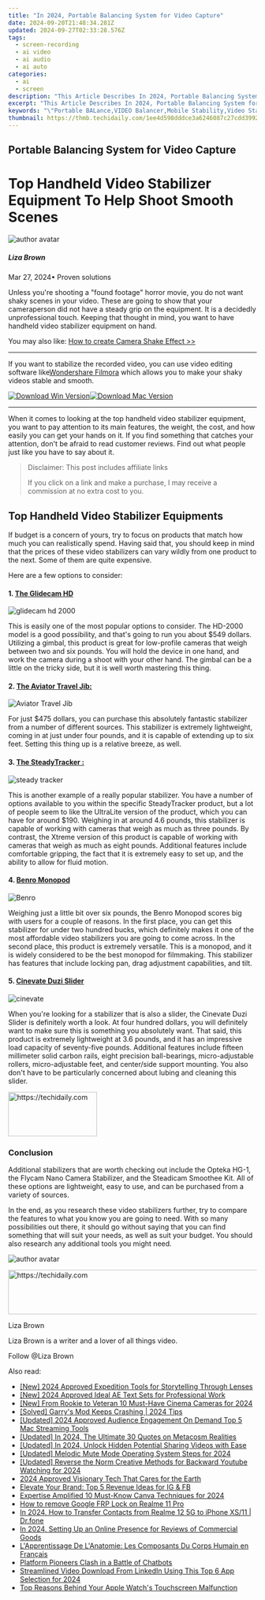 ```yaml
---
title: "In 2024, Portable Balancing System for Video Capture"
date: 2024-09-20T21:48:34.281Z
updated: 2024-09-27T02:33:28.576Z
tags: 
  - screen-recording
  - ai video
  - ai audio
  - ai auto
categories: 
  - ai
  - screen
description: "This Article Describes In 2024, Portable Balancing System for Video Capture"
excerpt: "This Article Describes In 2024, Portable Balancing System for Video Capture"
keywords: "\"Portable BALance,VIDEO Balancer,Mobile Stability,Video Stabilizer,Handheld Gyro,Shake-Free Camera,Tripod Alternative\""
thumbnail: https://thmb.techidaily.com/1ee4d598dddce3a6246087c27cdd3992445e17b0d9a8038ff04440aee38e00e3.jpg
---
```


## Portable Balancing System for Video Capture

# Top Handheld Video Stabilizer Equipment To Help Shoot Smooth Scenes

![author avatar](https://lh5.googleusercontent.com/-AIMmjowaFs4/AAAAAAAAAAI/AAAAAAAAABc/Y5UmwDaI7HU/s250-c-k/photo.jpg)

##### Liza Brown

 Mar 27, 2024• Proven solutions

Unless you're shooting a "found footage" horror movie, you do not want shaky scenes in your video. These are going to show that your cameraperson did not have a steady grip on the equipment. It is a decidedly unprofessional touch. Keeping that thought in mind, you want to have handheld video stabilizer equipment on hand.

You may also like: [How to create Camera Shake Effect >>](https://tools.techidaily.com/wondershare/filmora/download/)

---

If you want to stabilize the recorded video, you can use video editing software like[Wondershare Filmora](https://tools.techidaily.com/wondershare/filmora/download/) which allows you to make your shaky videos stable and smooth.

[![Download Win Version](https://images.wondershare.com/filmora/guide/download-btn-win.jpg)](https://tools.techidaily.com/wondershare/filmora/download/)[![Download Mac Version](https://images.wondershare.com/filmora/guide/download-btn-mac.jpg)](https://tools.techidaily.com/wondershare/filmora/download/)

---

When it comes to looking at the top handheld video stabilizer equipment, you want to pay attention to its main features, the weight, the cost, and how easily you can get your hands on it. If you find something that catches your attention, don't be afraid to read customer reviews. Find out what people just like you have to say about it.

>  Disclaimer: This post includes affiliate links
>
>  If you click on a link and make a purchase, I may receive a commission at no extra cost to you.
>

## Top Handheld Video Stabilizer Equipments

If budget is a concern of yours, try to focus on products that match how much you can realistically spend. Having said that, you should keep in mind that the prices of these video stabilizers can vary wildly from one product to the next. Some of them are quite expensive.

Here are a few options to consider:

#### 1\. [The Glidecam HD](http://www.glidecam.com/)

![glidecam hd 2000](https://images.wondershare.com/filmora/article-images/glidecam-hd-2000.jpg)

This is easily one of the most popular options to consider. The HD-2000 model is a good possibility, and that's going to run you about $549 dollars. Utilizing a gimbal, this product is great for low-profile cameras that weigh between two and six pounds. You will hold the device in one hand, and work the camera during a shoot with your other hand. The gimbal can be a little on the tricky side, but it is well worth mastering this thing.

#### 2\. [The Aviator Travel Jib:](http://www.aviatorcameragear.com/product/the-aviator-travel-jib-mag-alloy-kit/)

![Aviator Travel Jib](https://images.wondershare.com/filmora/article-images/Aviator-Travel-Jib.jpg)

For just $475 dollars, you can purchase this absolutely fantastic stabilizer from a number of different sources. This stabilizer is extremely lightweight, coming in at just under four pounds, and it is capable of extending up to six feet. Setting this thing up is a relative breeze, as well.

#### 3\. [The SteadyTracker :](http://www.cobracraneusa.com/steadytracker.html)

![steady tracker](https://images.wondershare.com/filmora/article-images/steady-tracker.jpg)

This is another example of a really popular stabilizer. You have a number of options available to you within the specific SteadyTracker product, but a lot of people seem to like the UltraLite version of the product, which you can have for around $190\. Weighing in at around 4.6 pounds, this stabilizer is capable of working with cameras that weigh as much as three pounds. By contrast, the Xtreme version of this product is capable of working with cameras that weigh as much as eight pounds. Additional features include comfortable gripping, the fact that it is extremely easy to set up, and the ability to allow for fluid motion.

#### 4\. [Benro Monopod](http://www.bhphotovideo.com/c/product/967701-REG/benro%5Fa48fbs4%5Fa48f%5Fclassic%5Faluminum%5Fmonopod%5Fs4.html/BI/5982/KBID/6868/DFF/d10-v21-t1-x431527)

![Benro](https://images.wondershare.com/filmora/article-images/Benro.jpg)

Weighing just a little bit over six pounds, the Benro Monopod scores big with users for a couple of reasons. In the first place, you can get this stabilizer for under two hundred bucks, which definitely makes it one of the most affordable video stabilizers you are going to come across. In the second place, this product is extremely versatile. This is a monopod, and it is widely considered to be the best monopod for filmmaking. This stabilizer has features that include locking pan, drag adjustment capabilities, and tilt.

#### 5\. [Cinevate Duzi Slider](http://www.bhphotovideo.com/c/product/1010735-REG/cinevate%5Finc%5Fciduzi02%5Fduzi%5Fcamera%5Fslider.html/BI/5982/KBID/6868/DFF/d10-v21-t1-x468844)

![cinevate](https://images.wondershare.com/filmora/article-images/cinevate.jpg)

When you're looking for a stabilizer that is also a slider, the Cinevate Duzi Slider is definitely worth a look. At four hundred dollars, you will definitely want to make sure this is something you absolutely want. That said, this product is extremely lightweight at 3.6 pounds, and it has an impressive load capacity of seventy-five pounds. Additional features include fifteen millimeter solid carbon rails, eight precision ball-bearings, micro-adjustable rollers, micro-adjustable feet, and center/side support mounting. You also don't have to be particularly concerned about lubing and cleaning this slider.

<!-- affiliate ads begin -->
<a href="https://aligracehair.sjv.io/c/5597632/2135397/19272" target="_top" id="2135397">
  <img src="//a.impactradius-go.com/display-ad/19272-2135397" border="0" alt="https://techidaily.com" width="180" height="90"/>
</a>
<img height="0" width="0" src="https://aligracehair.sjv.io/i/5597632/2135397/19272" style="position:absolute;visibility:hidden;" border="0" />
<!-- affiliate ads end -->

### Conclusion

Additional stabilizers that are worth checking out include the Opteka HG-1, the Flycam Nano Camera Stabilizer, and the Steadicam Smoothee Kit. All of these options are lightweight, easy to use, and can be purchased from a variety of sources.

In the end, as you research these video stabilizers further, try to compare the features to what you know you are going to need. With so many possibilities out there, it should go without saying that you can find something that will suit your needs, as well as suit your budget. You should also research any additional tools you might need.

![author avatar](https://lh5.googleusercontent.com/-AIMmjowaFs4/AAAAAAAAAAI/AAAAAAAAABc/Y5UmwDaI7HU/s250-c-k/photo.jpg)

<!-- affiliate ads begin -->
<a href="https://appsumo.8odi.net/c/5597632/2049391/7443" target="_top" id="2049391">
  <img src="//a.impactradius-go.com/display-ad/7443-2049391" border="0" alt="https://techidaily.com" width="728" height="90"/>
</a>
<img height="0" width="0" src="https://appsumo.8odi.net/i/5597632/2049391/7443" style="position:absolute;visibility:hidden;" border="0" />
<!-- affiliate ads end -->

Liza Brown

Liza Brown is a writer and a lover of all things video.

Follow @Liza Brown


<ins class="adsbygoogle"
     style="display:block"
     data-ad-format="autorelaxed"
     data-ad-client="ca-pub-7571918770474297"
     data-ad-slot="1223367746"></ins>



<ins class="adsbygoogle"
     style="display:block"
     data-ad-client="ca-pub-7571918770474297"
     data-ad-slot="8358498916"
     data-ad-format="auto"
     data-full-width-responsive="true"></ins>


<span class="atpl-alsoreadstyle">Also read:</span>
<div><ul>
<li><a href="https://fox-hovers.techidaily.com/new-2024-approved-expedition-tools-for-storytelling-through-lenses/"><u>[New] 2024 Approved Expedition Tools for Storytelling Through Lenses</u></a></li>
<li><a href="https://fox-hovers.techidaily.com/new-2024-approved-ideal-ae-text-sets-for-professional-work/"><u>[New] 2024 Approved Ideal AE Text Sets for Professional Work</u></a></li>
<li><a href="https://fox-hovers.techidaily.com/new-from-rookie-to-veteran-10-must-have-cinema-cameras-for-2024/"><u>[New] From Rookie to Veteran 10 Must-Have Cinema Cameras for 2024</u></a></li>
<li><a href="https://win-blog.techidaily.com/solved-garrys-mod-keeps-crashing-2024-tips/"><u>[Solved] Garry's Mod Keeps Crashing | 2024 Tips</u></a></li>
<li><a href="https://fox-hovers.techidaily.com/updated-2024-approved-audience-engagement-on-demand-top-5-mac-streaming-tools/"><u>[Updated] 2024 Approved Audience Engagement On Demand Top 5 Mac Streaming Tools</u></a></li>
<li><a href="https://fox-hovers.techidaily.com/updated-in-2024-the-ultimate-30-quotes-on-metacosm-realities/"><u>[Updated] In 2024, The Ultimate 30 Quotes on Metacosm Realities</u></a></li>
<li><a href="https://facebook-clips.techidaily.com/updated-in-2024-unlock-hidden-potential-sharing-videos-with-ease/"><u>[Updated] In 2024, Unlock Hidden Potential Sharing Videos with Ease</u></a></li>
<li><a href="https://fox-hovers.techidaily.com/updated-melodic-mute-mode-operating-system-steps-for-2024/"><u>[Updated] Melodic Mute Mode Operating System Steps for 2024</u></a></li>
<li><a href="https://youtube-lab.techidaily.com/ed-reverse-the-norm-creative-methods-for-backward-youtube-watching-for-2024/"><u>[Updated] Reverse the Norm Creative Methods for Backward Youtube Watching for 2024</u></a></li>
<li><a href="https://screen-activity-recording.techidaily.com/2024-approved-visionary-tech-that-cares-for-the-earth/"><u>2024 Approved Visionary Tech That Cares for the Earth</u></a></li>
<li><a href="https://facebook.techidaily.com/elevate-your-brand-top-5-revenue-ideas-for-ig-and-fb/"><u>Elevate Your Brand: Top 5 Revenue Ideas for IG & FB</u></a></li>
<li><a href="https://fox-hovers.techidaily.com/expertise-amplified-10-must-know-canva-techniques-for-2024/"><u>Expertise Amplified 10 Must-Know Canva Techniques for 2024</u></a></li>
<li><a href="https://blog-min.techidaily.com/how-to-remove-google-frp-lock-on-realme-11-pro-by-drfone-android-unlock-remove-google-frp/"><u>How to remove Google FRP Lock on Realme 11 Pro</u></a></li>
<li><a href="https://android-transfer.techidaily.com/in-2024-how-to-transfer-contacts-from-realme-12-5g-to-iphone-xs11-drfone-by-drfone-transfer-from-android-transfer-from-android/"><u>In 2024, How to Transfer Contacts from Realme 12 5G to iPhone XS/11 | Dr.fone</u></a></li>
<li><a href="https://fox-hovers.techidaily.com/in-2024-setting-up-an-online-presence-for-reviews-of-commercial-goods/"><u>In 2024, Setting Up an Online Presence for Reviews of Commercial Goods</u></a></li>
<li><a href="https://mondly-stories.techidaily.com/lapprentissage-de-lanatomie-les-composants-du-corps-humain-en-francais/"><u>L'Apprentissage De L'Anatomie: Les Composants Du Corps Humain en Français</u></a></li>
<li><a href="https://tech-savvy.techidaily.com/platform-pioneers-clash-in-a-battle-of-chatbots/"><u>Platform Pioneers Clash in a Battle of Chatbots</u></a></li>
<li><a href="https://fox-hovers.techidaily.com/streamlined-video-download-from-linkedin-using-this-top-6-app-selection-for-2024/"><u>Streamlined Video Download From LinkedIn Using This Top 6 App Selection for 2024</u></a></li>
<li><a href="https://techno-recovery.techidaily.com/top-reasons-behind-your-apple-watchs-touchscreen-malfunction/"><u>Top Reasons Behind Your Apple Watch's Touchscreen Malfunction</u></a></li>
</ul></div>

